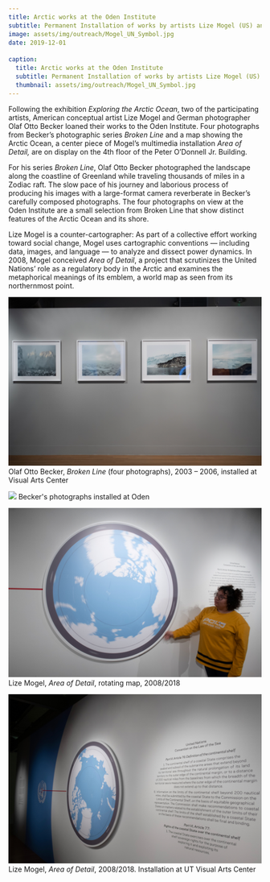 ```yaml
---
title: Arctic works at the Oden Institute
subtitle: Permanent Installation of works by artists Lize Mogel (US) and Olaf Otto Becker (GER)
image: assets/img/outreach/Mogel_UN_Symbol.jpg
date: 2019-12-01

caption:
  title: Arctic works at the Oden Institute
  subtitle: Permanent Installation of works by artists Lize Mogel (US) and Olaf Otto Becker (GER)
  thumbnail: assets/img/outreach/Mogel_UN_Symbol.jpg
---
```

Following the exhibition *Exploring the Arctic Ocean*, two of the participating artists, American conceptual artist Lize Mogel and German photographer Olaf Otto Becker loaned their works to the Oden Institute. Four photographs from Becker’s photographic series *Broken Line* and a map showing the Arctic Ocean, a center piece of Mogel’s multimedia installation *Area of Detail,* are on display on the 4th floor of the Peter O’Donnell Jr. Building. 

For his series *Broken Line*, Olaf Otto Becker photographed the landscape along the coastline of Greenland while traveling thousands of miles in a Zodiac raft. The slow pace of his journey and laborious process of producing his images with a large-format camera reverberate in Becker’s carefully composed photographs. The four photographs on view at the Oden Institute are a small selection from Broken Line that show distinct features of the Arctic Ocean and its shore. 

Lize Mogel is a counter-cartographer: As part of a collective effort working toward social change, Mogel uses cartographic conventions — including data, images, and language — to analyze and dissect power dynamics. In 2008, Mogel conceived *Area of Detail*, a project that scrutinizes the United Nations’ role as a regulatory body in the Arctic and examines the metaphorical meanings of its emblem, a world map as seen from its northernmost point. 

<p class="text-muted">
  <img class="img-fluid" src="assets/img/outreach/Becker_installation.jpg">
  Olaf Otto Becker, <em>Broken Line</em> (four photographs), 2003 – 2006, installed at Visual Arts Center
</p>

<p class="text-muted">
  <img class="img-fluid" src="assets/img/outreach/Becker_Oden.jpg">
  Becker's photographs installed at Oden
</p>

<p class="text-muted">
  <img class="img-fluid" src="assets/img/outreach/Mogel_Map_rotating.jpg">
  Lize Mogel, <em>Area of Detail</em>, rotating map, 2008/2018
</p>

<p class="text-muted">
  <img class="img-fluid" src="assets/img/outreach/Mogel_Installation.jpg">
  Lize Mogel, <em>Area of Detail</em>, 2008/2018. Installation at UT Visual Arts Center
</p>

